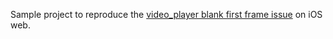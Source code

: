 Sample project to reproduce the [video_player blank first frame issue](https://github.com/flutter/flutter/issues/139107) on iOS web.